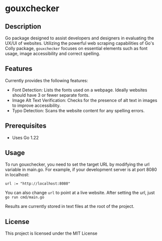 # gouxchecker

## Description

Go package designed to assist developers and designers in evaluating the UX/UI of websites. Utilizing the powerful web scraping capabilities of Go's Colly package, `gouxchecker` focuses on essential elements such as font usage, image accessibility and correct spelling.

## Features

Currently provides the following features:

- Font Detection: Lists the fonts used on a webpage. Ideally websites should have 3 or fewer separate fonts.
- Image Alt Text Verification: Checks for the presence of alt text in images to improve accessibility.
- Typo Detection: Scans the website content for any spelling errors.

## Prerequisites

- Uses Go 1.22

## Usage

To run gouxchecker, you need to set the target URL by modifying the url variable in main.go. For example, if your development server is at port 8080 in localhost:

`url := "http://localhost:8080"`

You can also change `url` to point at a live website. After setting the url, just
`go run cmd/main.go`

Results are currently stored in text files at the root of the project.

## License

This project is licensed under the MIT License

